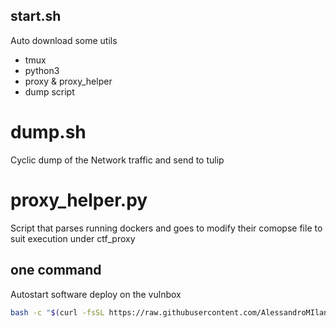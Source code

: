 
## start.sh
Auto download some utils
- tmux
- python3
- proxy & proxy_helper
- dump script

# dump.sh
Cyclic dump of the Network traffic and send to tulip

# proxy_helper.py
Script that parses running dockers and goes to modify their comopse file to suit execution under ctf_proxy

## one command
Autostart software deploy on the vulnbox

```bash
bash -c "$(curl -fsSL https://raw.githubusercontent.com/AlessandroMIlani/ctf_scripts/main/vuln/start.sh)"
```

